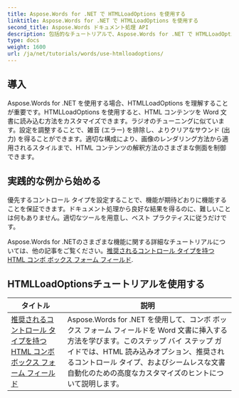 ```yaml
---
title: Aspose.Words for .NET で HTMLLoadOptions を使用する
linktitle: Aspose.Words for .NET で HTMLLoadOptions を使用する
second_title: Aspose.Words ドキュメント処理 API
description: 包括的なチュートリアルで、Aspose.Words for .NET で HTMLLoadOptions を効率的に使用する方法を学びます。機能、ヒント、実用的な例について学びます。
type: docs
weight: 1600
url: /ja/net/tutorials/words/use-htmlloadoptions/
---
```

## 導入
 
Aspose.Words for .NET を使用する場合、HTMLLoadOptions を理解することが重要です。HTMLLoadOptions を使用すると、HTML コンテンツを Word 文書に読み込む方法をカスタマイズできます。ラジオのチューニングに似ています。設定を調整することで、雑音 (エラー) を排除し、よりクリアなサウンド (出力) を得ることができます。適切な構成により、画像のレンダリング方法から適用されるスタイルまで、HTML コンテンツの解釈方法のさまざまな側面を制御できます。  

## 実践的な例から始める  

優先するコントロール タイプを設定することで、機能が期待どおりに機能することを保証できます。ドキュメント処理から良好な結果を得るのに、難しいことは何もありません。適切なツールを用意し、ベスト プラクティスに従うだけです。

 Aspose.Words for .NETのさまざまな機能に関する詳細なチュートリアルについては、他の記事をご覧ください。[推奨されるコントロール タイプを持つ HTML コンボ ボックス フォーム フィールド](./html-combo-box-form-fields-with-preferred-control-types/).

 ## HTMLLoadOptionsチュートリアルを使用する
| タイトル | 説明 |
| --- | --- |
| [推奨されるコントロール タイプを持つ HTML コンボ ボックス フォーム フィールド](./html-combo-box-form-fields-with-preferred-control-types/) | Aspose.Words for .NET を使用して、コンボ ボックス フォーム フィールドを Word 文書に挿入する方法を学びます。このステップ バイ ステップ ガイドでは、HTML 読み込みオプション、推奨されるコントロール タイプ、およびシームレスな文書自動化のための高度なカスタマイズのヒントについて説明します。 |